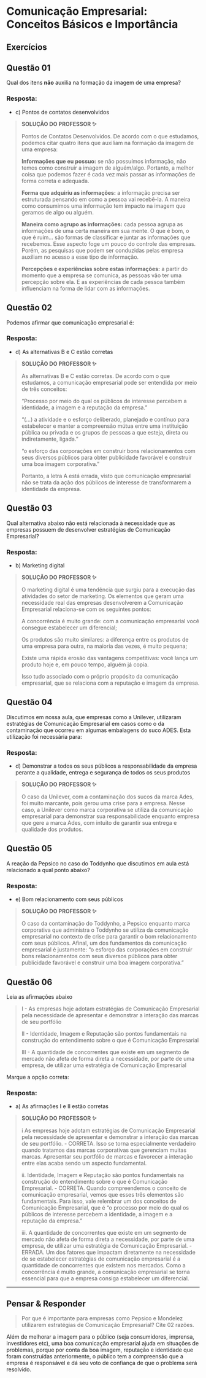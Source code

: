 # Comunicação Empresarial: Conceitos Básicos e Importância

## Exercícios


## Questão 01 
​Qual dos itens **não** auxilia na formação da imagem de uma empresa?

### Resposta:
- c) ​Pontos de contatos desenvolvidos

> **SOLUÇÃO DO PROFESSOR ✨**
>
> Pontos de Contatos Desenvolvidos.
> De acordo com o que estudamos, podemos citar quatro itens que auxiliam na formação da imagem de uma empresa:
> 
> **Informações que eu possuo:** se não possuímos informação, não temos como construir a imagem de alguém/algo. Portanto, a melhor coisa que podemos fazer é cada vez mais passar as informações de forma correta e adequada.
> 
> **Forma que adquiriu as informações:** a informação precisa ser estruturada pensando em como a pessoa vai recebê-la. A maneira como consumimos uma informação tem impacto na imagem que geramos de algo ou alguém.
> 
> **Maneira como agrupo as informações:** cada pessoa agrupa as informações de uma certa maneira em sua mente. O que é bom, o que é ruim… são formas de classificar e juntar as informações que recebemos. Esse aspecto foge um pouco do controle das empresas. Porém, as pesquisas que podem ser conduzidas pelas empresa auxiliam no acesso a esse tipo de informação.
> 
> **Percepções e experiências sobre estas informações:** a partir do momento que a empresa se comunica, as pessoas vão ter uma percepção sobre ela. E as experiências de cada pessoa também influenciam na forma de lidar com as informações.

## Questão 02 
​Podemos afirmar que comunicação empresarial é:

### Resposta:
- d) ​As alternativas B e C estão corretas

> **SOLUÇÃO DO PROFESSOR ✨**
>
> As alternativas B e C estão corretas.
>De acordo com o que estudamos, a comunicação empresarial pode ser entendida por meio de três conceitos:
>
>“Processo por meio do qual os públicos de interesse percebem a identidade, a imagem e a reputação da empresa.”
>
>“(…) a atividade e o esforço deliberado, planejado e contínuo para estabelecer e manter a compreensão mútua entre uma instituição pública ou privada e os grupos de pessoas a que esteja, direta ou indiretamente, ligada.”
>
>“o esforço das corporações em construir bons relacionamentos com seus diversos públicos para obter publicidade favorável e construir uma boa imagem corporativa.”
>
> Portanto, a letra A está errada, visto que comunicação empresarial não se trata da ação dos públicos de interesse de transformarem a identidade da empresa.


## Questão 03 
​Qual alternativa abaixo não está relacionada à necessidade que as empresas possuem de desenvolver estratégias de Comunicação Empresarial?

### Resposta:
- b) Marketing digital

> **SOLUÇÃO DO PROFESSOR ✨**
>
> O marketing digital é uma tendência que surgiu para a execução das atividades do setor de marketing.
> Os elementos que geram uma necessidade real das empresas desenvolverem a Comunicação Empresarial relaciona-se com os seguintes pontos:
>
> A concorrência é muito grande: com a comunicação empresarial você consegue estabelecer um diferencial;
>
> Os produtos são muito similares: a diferença entre os produtos de uma empresa para outra, na maioria das vezes, é muito pequena;
>
> Existe uma rápida erosão das vantagens competitivas: você lança um produto hoje e, em pouco tempo, alguém já copia.
>
> Isso tudo associado com o próprio propósito da comunicação empresarial, que se relaciona com a reputação e imagem da empresa.


## Questão 04 
Discutimos em nossa aula, que empresas como a Unilever, utilizaram estratégias de Comunicação Empresarial em casos como o da contaminação que ocorreu em algumas embalagens do suco ADES. Esta utilização foi necessária para:

### Resposta:
- d) ​Demonstrar a todos os seus públicos a responsabilidade da empresa perante a qualidade, entrega e segurança de todos os seus produtos

> **SOLUÇÃO DO PROFESSOR ✨**
>
> O caso da Unilever, com a contaminação dos sucos da marca Ades, foi muito marcante, pois gerou uma crise para a empresa. Nesse caso, a Unilever como marca corporativa se utiliza da comunicação empresarial para demonstrar sua responsabilidade enquanto empresa que gere a marca Ades, com intuito de garantir sua entrega e qualidade dos produtos.


## Questão 05 
​A reação da Pepsico no caso do Toddynho que discutimos em aula está relacionado a qual ponto abaixo?

### Resposta:
- e) ​Bom relacionamento com seus públicos

> **SOLUÇÃO DO PROFESSOR ✨**
>
> O caso da contaminação do Toddynho, a Pepsico enquanto marca corporativa que administra o Toddynho se utiliza da comunicação empresarial no contexto de crise para garantir o bom relacionamento com seus públicos. Afinal, um dos fundamentos da comunicação empresarial é justamente: “o esforço das corporações em construir bons relacionamentos com seus diversos públicos para obter publicidade favorável e construir uma boa imagem corporativa.”


## Questão 06 
Leia as afirmações abaixo

> I - As empresas hoje adotam estratégias de Comunicação Empresarial pela necessidade de apresentar e demonstrar a interação das marcas de seu portfólio
> 
> II - Identidade, Imagem e Reputação são pontos fundamentais na construção do entendimento sobre o que é Comunicação Empresarial
> 
> III - A quantidade de concorrentes que existe em um segmento de mercado não afeta de forma direta a necessidade, por parte de uma empresa, de utilizar uma estratégia de Comunicação Empresarial

Marque a opção correta:

### Resposta:
- a) ​As afirmações I e II estão corretas

> **SOLUÇÃO DO PROFESSOR ✨**
>
> i As empresas hoje adotam estratégias de Comunicação Empresarial pela necessidade de apresentar e demonstrar a interação das marcas de seu portfólio. - CORRETA. Isso se torna especialmente verdadeiro quando tratamos das marcas corporativas que gerenciam muitas marcas. Apresentar seu portfólio de marcas e favorecer a interação entre elas acaba sendo um aspecto fundamental.
>
>ii. Identidade, Imagem e Reputação são pontos fundamentais na construção do entendimento sobre o que é Comunicação Empresarial. - CORRETA. Quando compreendemos o conceito de comunicação empresarial, vemos que esses três elementos são fundamentais. Para isso, vale relembrar um dos conceitos de Comunicação Empresarial, que é “o processo por meio do qual os públicos de interesse percebem a identidade, a imagem e a reputação da empresa.”
>
> iii. A quantidade de concorrentes que existe em um segmento de mercado não afeta de forma direta a necessidade, por parte de uma empresa, de utilizar uma estratégia de Comunicação Empresarial. - ERRADA. Um dos fatores que impactam diretamente na necessidade de se estabelecer estratégias de comunicação empresarial é a quantidade de concorrentes que existem nos mercados. Como a concorrência é muito grande, a comunicação empresarial se torna essencial para que a empresa consiga estabelecer um diferencial.


---

## Pensar & Responder
> ​Por que é importante para empresas como Pepsico e Mondelez utilizarem estratégias de Comunicação Empresarial? Cite 02 razões.

Além de melhorar a imagem para o público (seja consumidores, imprensa, investidores etc), uma boa comunicação empresarial ajuda em situações de problemas, porque por conta da boa imagem, reputação e identidade que foram construídas anteriormente, o público tem a compreensão que a empresa é responsável e dá seu voto de confiança de que o problema será resolvido.
